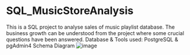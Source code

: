 # SQL_MusicStoreAnalysis
This is a SQL project to analyse sales of music playlist database. 
The business growth can be understood from the project where some crucial questions have been answered. 
Database & Tools used:
PostgreSQL & pgAdmin4
Schema Diagram
![image](https://github.com/NamitaCN/SQL_MusicStoreAnalysis/assets/171792951/afc1036d-6bf8-468b-aadd-2b5393f38865)
